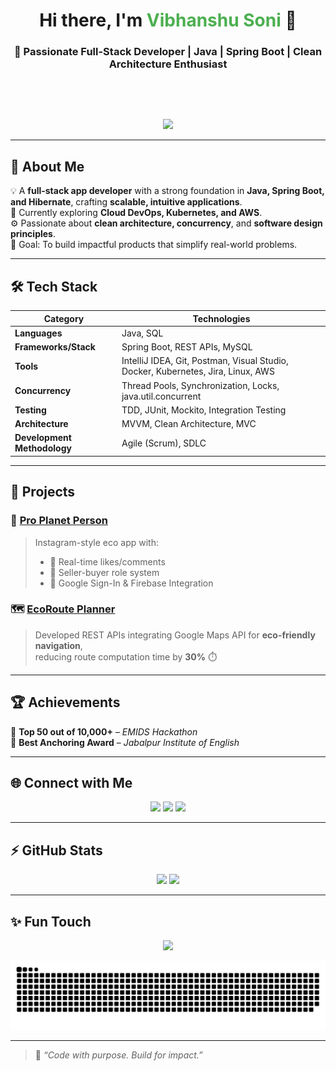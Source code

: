 <!-- Animated Header -->
<!-- Animated Header -->
<h1 align="center">Hi there, I'm <span style="color:#4CAF50;">Vibhanshu Soni</span> 👋</h1>
<h3 align="center">🚀 Passionate Full-Stack Developer | Java | Spring Boot | Clean Architecture Enthusiast</h3>

<p align="center">&nbsp;</p>
<p align="center">&nbsp;</p>

<p align="center">
  <img src="https://readme-typing-svg.herokuapp.com?font=Fira+Code&pause=1000&color=00C853&center=true&vCenter=true&width=480&lines=Building+scalable+apps+with+Java+%26+Spring+Boot;Exploring+new+tech+every+day;Writing+clean+%26+maintainable+code;Code+with+purpose%2C+Build+for+impact!"/>
</p>

---

## 🧠 About Me  
💡 A **full-stack app developer** with a strong foundation in **Java, Spring Boot, and Hibernate**, crafting **scalable, intuitive applications**.  
🌱 Currently exploring **Cloud DevOps, Kubernetes, and AWS**.  
⚙️ Passionate about **clean architecture, concurrency**, and **software design principles**.  
🎯 Goal: To build impactful products that simplify real-world problems.

---

## 🛠️ Tech Stack

| Category | Technologies |
|-----------|---------------|
| **Languages** | Java, SQL |
| **Frameworks/Stack** | Spring Boot, REST APIs, MySQL |
| **Tools** | IntelliJ IDEA, Git, Postman, Visual Studio, Docker, Kubernetes, Jira, Linux, AWS |
| **Concurrency** | Thread Pools, Synchronization, Locks, java.util.concurrent |
| **Testing** | TDD, JUnit, Mockito, Integration Testing |
| **Architecture** | MVVM, Clean Architecture, MVC |
| **Development Methodology** | Agile (Scrum), SDLC |

---

## 💼 Projects

### 🌱 [Pro Planet Person](https://github.com/Vibhanshusoni/ProPlanetPerson.git)
> Instagram-style eco app with:
> - 🌿 Real-time likes/comments  
> - 👥 Seller-buyer role system  
> - 🔑 Google Sign-In & Firebase Integration  

### 🗺️ [EcoRoute Planner](https://github.com/Vibhanshusoni/EcoRoutePlannerBackend.git)
> Developed REST APIs integrating Google Maps API for **eco-friendly navigation**,  
> reducing route computation time by **30%** ⏱️

---

## 🏆 Achievements  
🏅 **Top 50 out of 10,000+** – *EMIDS Hackathon*  
🎤 **Best Anchoring Award** – *Jabalpur Institute of English*  

---

## 🌐 Connect with Me  

<p align="center">
  <a href="mailto:vibhanshusoniofficial@gmail.com"><img src="https://img.shields.io/badge/Email-D14836?style=for-the-badge&logo=gmail&logoColor=white"/></a>
  <a href="https://www.linkedin.com/in/vibhanshusoni98/"><img src="https://img.shields.io/badge/LinkedIn-0077B5?style=for-the-badge&logo=linkedin&logoColor=white"/></a>
  <a href="https://github.com/Vibhanshusoni"><img src="https://img.shields.io/badge/GitHub-181717?style=for-the-badge&logo=github&logoColor=white"/></a>
</p>

---

## ⚡ GitHub Stats  

<p align="center">
  <img height="180em" src="https://github-readme-stats.vercel.app/api?username=Vibhanshusoni&show_icons=true&theme=react&hide_border=true&bg_color=0D1117"/>
  <img height="180em" src="https://github-readme-streak-stats.herokuapp.com/?user=Vibhanshusoni&theme=react&hide_border=true&background=0D1117"/>
</p>

---

## ✨ Fun Touch  

<p align="center">
  <img src="https://github-profile-trophy.vercel.app/?username=Vibhanshusoni&theme=darkhub&no-bg=true&no-frame=true&margin-w=5"/>
</p>

<p align="center">
  <img src="https://github.com/Platane/snk/raw/output/github-contribution-grid-snake.svg" alt="snake animation" />
</p>

---

> 🧩 *“Code with purpose. Build for impact.”*
